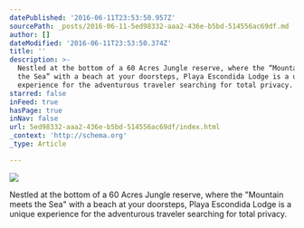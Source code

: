 ```yaml
---
datePublished: '2016-06-11T23:53:50.957Z'
sourcePath: _posts/2016-06-11-5ed98332-aaa2-436e-b5bd-514556ac69df.md
author: []
dateModified: '2016-06-11T23:53:50.374Z'
title: ''
description: >-
  Nestled at the bottom of a 60 Acres Jungle reserve, where the “Mountain meets
  the Sea” with a beach at your doorsteps, Playa Escondida Lodge is a unique
  experience for the adventurous traveler searching for total privacy.
starred: false
inFeed: true
hasPage: true
inNav: false
url: 5ed98332-aaa2-436e-b5bd-514556ac69df/index.html
_context: 'http://schema.org'
_type: Article

---
```

![](https://the-grid-user-content.s3-us-west-2.amazonaws.com/b1139cbd-c710-4936-8505-9e7dfbfe474c.jpg)

Nestled at the bottom of a 60 Acres Jungle reserve, where the "Mountain meets the Sea" with a beach at your doorsteps, Playa Escondida Lodge is a unique experience for the adventurous traveler searching for total privacy.